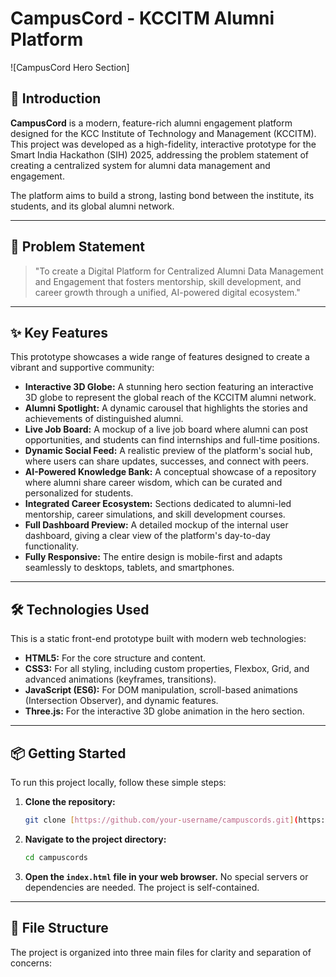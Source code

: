 # CampusCord - KCCITM Alumni Platform

![CampusCord Hero Section]

## 🚀 Introduction

**CampusCord** is a modern, feature-rich alumni engagement platform designed for the KCC Institute of Technology and Management (KCCITM). This project was developed as a high-fidelity, interactive prototype for the Smart India Hackathon (SIH) 2025, addressing the problem statement of creating a centralized system for alumni data management and engagement.

The platform aims to build a strong, lasting bond between the institute, its students, and its global alumni network.

---

## 🎯 Problem Statement

> "To create a Digital Platform for Centralized Alumni Data Management and Engagement that fosters mentorship, skill development, and career growth through a unified, AI-powered digital ecosystem."

---

## ✨ Key Features

This prototype showcases a wide range of features designed to create a vibrant and supportive community:

* **Interactive 3D Globe:** A stunning hero section featuring an interactive 3D globe to represent the global reach of the KCCITM alumni network.
* **Alumni Spotlight:** A dynamic carousel that highlights the stories and achievements of distinguished alumni.
* **Live Job Board:** A mockup of a live job board where alumni can post opportunities, and students can find internships and full-time positions.
* **Dynamic Social Feed:** A realistic preview of the platform's social hub, where users can share updates, successes, and connect with peers.
* **AI-Powered Knowledge Bank:** A conceptual showcase of a repository where alumni share career wisdom, which can be curated and personalized for students.
* **Integrated Career Ecosystem:** Sections dedicated to alumni-led mentorship, career simulations, and skill development courses.
* **Full Dashboard Preview:** A detailed mockup of the internal user dashboard, giving a clear view of the platform's day-to-day functionality.
* **Fully Responsive:** The entire design is mobile-first and adapts seamlessly to desktops, tablets, and smartphones.

---

## 🛠️ Technologies Used

This is a static front-end prototype built with modern web technologies:

* **HTML5:** For the core structure and content.
* **CSS3:** For all styling, including custom properties, Flexbox, Grid, and advanced animations (keyframes, transitions).
* **JavaScript (ES6):** For DOM manipulation, scroll-based animations (Intersection Observer), and dynamic features.
* **Three.js:** For the interactive 3D globe animation in the hero section.

---

## 📦 Getting Started

To run this project locally, follow these simple steps:

1.  **Clone the repository:**
    ```bash
    git clone [https://github.com/your-username/campuscords.git](https://github.com/your-username/campuscords.git)
    ```

2.  **Navigate to the project directory:**
    ```bash
    cd campuscords
    ```

3.  **Open the `index.html` file in your web browser.**
    No special servers or dependencies are needed. The project is self-contained.

---

## 📂 File Structure

The project is organized into three main files for clarity and separation of concerns:
